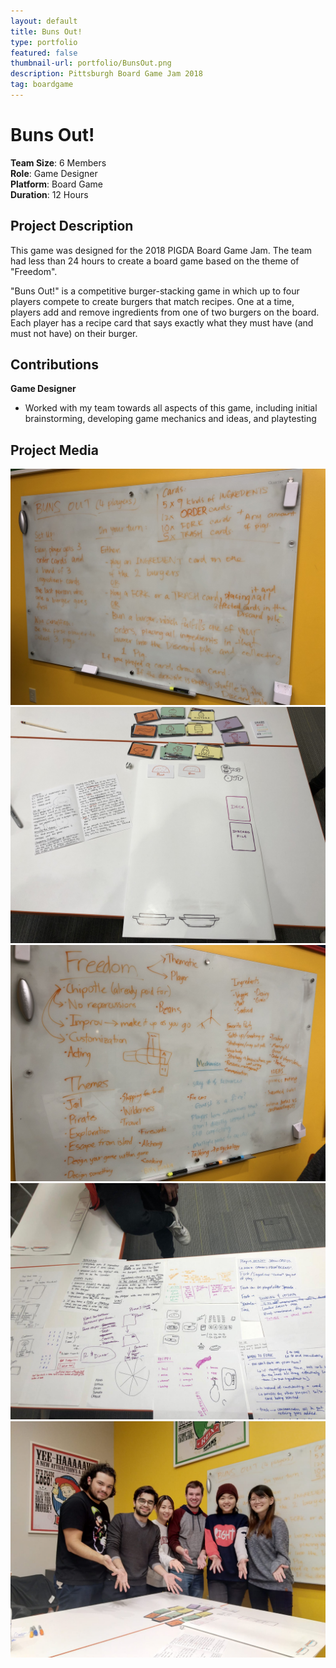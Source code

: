 ```yaml
---
layout: default
title: Buns Out!
type: portfolio
featured: false
thumbnail-url: portfolio/BunsOut.png
description: Pittsburgh Board Game Jam 2018
tag: boardgame
---
```


# Buns Out!
**Team Size**: 6 Members  
**Role**: Game Designer  
**Platform**: Board Game  
**Duration**: 12 Hours  

## Project Description
This game was designed for the 2018 PIGDA Board Game Jam.  The team had less than 24 hours to create a board game based on the theme of "Freedom".

"Buns Out!" is a competitive burger-stacking game in which up to four players compete to create burgers that match recipes.  One at a time, players add and remove ingredients from one of two burgers on the board.  Each player has a recipe card that says exactly what they must have (and must not have) on their burger.

## Contributions
**Game Designer**
- Worked with my team towards all aspects of this game, including initial brainstorming, developing game mechanics and ideas, and playtesting

## Project Media
<img src="../media/BunsOut/Buns1.jpg" width="560"/>

<img src="../media/BunsOut/Buns2.jpg" width="560"/>

<img src="../media/BunsOut/Buns3.jpg" width="560"/>

<img src="../media/BunsOut/Buns4.JPG" width="560"/>

<img src="../media/BunsOut/Buns5.JPG" width="560"/>
